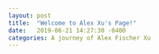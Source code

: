 ```yaml
---
layout: post
title:  "Welcome to Alex Xu's Page!"
date:   2019-06-21 14:27:30 -0400
categories: A journey of Alex Fischer Xu
---
```


